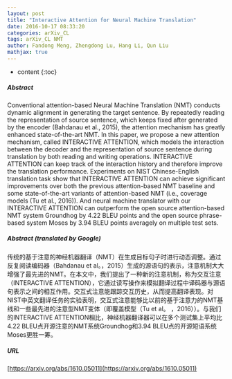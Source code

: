 ```yaml
---
layout: post
title: "Interactive Attention for Neural Machine Translation"
date: 2016-10-17 08:33:20
categories: arXiv_CL
tags: arXiv_CL NMT
author: Fandong Meng, Zhengdong Lu, Hang Li, Qun Liu
mathjax: true
---
```


* content
{:toc}

##### Abstract
Conventional attention-based Neural Machine Translation (NMT) conducts dynamic alignment in generating the target sentence. By repeatedly reading the representation of source sentence, which keeps fixed after generated by the encoder (Bahdanau et al., 2015), the attention mechanism has greatly enhanced state-of-the-art NMT. In this paper, we propose a new attention mechanism, called INTERACTIVE ATTENTION, which models the interaction between the decoder and the representation of source sentence during translation by both reading and writing operations. INTERACTIVE ATTENTION can keep track of the interaction history and therefore improve the translation performance. Experiments on NIST Chinese-English translation task show that INTERACTIVE ATTENTION can achieve significant improvements over both the previous attention-based NMT baseline and some state-of-the-art variants of attention-based NMT (i.e., coverage models (Tu et al., 2016)). And neural machine translator with our INTERACTIVE ATTENTION can outperform the open source attention-based NMT system Groundhog by 4.22 BLEU points and the open source phrase-based system Moses by 3.94 BLEU points averagely on multiple test sets.

##### Abstract (translated by Google)
传统的基于注意的神经机器翻译（NMT）在生成目标句子时进行动态调整。通过反复阅读编码器（Bahdanau et al。，2015）生成的源语句的表示，注意机制大大增强了最先进的NMT。在本文中，我们提出了一种新的注意机制，称为交互注意（INTERACTIVE ATTENTION），它通过读写操作来模拟翻译过程中译码器与源语句表示之间的相互作用。交互式注意能跟踪交互历史，从而提高翻译表现。对NIST中英文翻译任务的实验表明，交互式注意能够比以前的基于注意力的NMT基线和一些最先进的注意型NMT变体（即覆盖模型（Tu et al。 ，2016））。与我们的INTERACTIVE ATTENTION相比，神经机器翻译器可以在多个测试集上平均比4.22 BLEU点开源注意的NMT系统Groundhog和3.94 BLEU点的开源短语系统Moses更胜一筹。

##### URL
[https://arxiv.org/abs/1610.05011](https://arxiv.org/abs/1610.05011)

